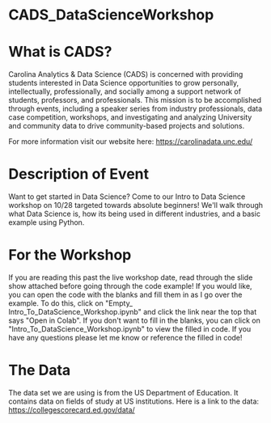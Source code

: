 # CADS_DataScienceWorkshop

# What is CADS? 
Carolina Analytics & Data Science (CADS) is concerned with providing students interested in Data Science opportunities to grow personally, intellectually, professionally, and socially among a support network of students, professors, and professionals. This mission is to be accomplished through events, including a speaker series from industry professionals, data case competition, workshops, and investigating and analyzing University and community data to drive community-based projects and solutions.

For more information visit our website here: https://carolinadata.unc.edu/

# Description of Event
Want to get started in Data Science? Come to our Intro to Data Science workshop on 10/28 targeted towards absolute beginners! We'll walk through what Data Science is, how its being used in different industries, and a basic example using Python.

# For the Workshop 
If you are reading this past the live workshop date, read through the slide show attached before going through the code example!
If you would like, you can open the code with the blanks and fill them in as I go over the example. To do this, click on "Empty_ Intro_To_DataScience_Workshop.ipynb" and click the link near the top that says "Open in Colab". 
If you don't want to fill in the blanks, you can click on "Intro_To_DataScience_Workshop.ipynb" to view the filled in code. 
If you have any questions please let me know or reference the filled in code!

# The Data
The data set we are using is from the US Department of Education. It contains data on fields of study at US institutions. Here is a link to the data: https://collegescorecard.ed.gov/data/



